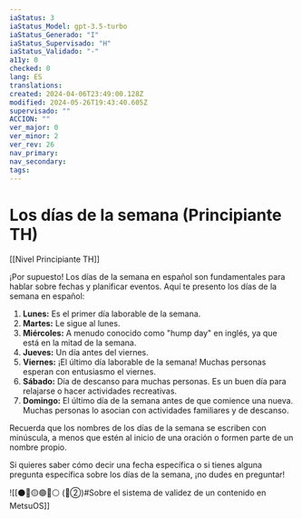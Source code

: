```yaml
---
iaStatus: 3
iaStatus_Model: gpt-3.5-turbo
iaStatus_Generado: "I"
iaStatus_Supervisado: "H"
iaStatus_Validado: "-"
a11y: 0
checked: 0
lang: ES
translations: 
created: 2024-04-06T23:49:00.128Z
modified: 2024-05-26T19:43:40.605Z
supervisado: ""
ACCION: ""
ver_major: 0
ver_minor: 2
ver_rev: 26
nav_primary: 
nav_secondary: 
tags:
---
```

# Los días de la semana  (Principiante TH)

[[Nivel Principiante TH]]

¡Por supuesto! Los días de la semana en español son fundamentales para hablar sobre fechas y planificar eventos. Aquí te presento los días de la semana en español:

1. **Lunes:** Es el primer día laborable de la semana.
2. **Martes:** Le sigue al lunes.
3. **Miércoles:** A menudo conocido como "hump day" en inglés, ya que está en la mitad de la semana.
4. **Jueves:** Un día antes del viernes.
5. **Viernes:** ¡El último día laborable de la semana! Muchas personas esperan con entusiasmo el viernes.
6. **Sábado:** Día de descanso para muchas personas. Es un buen día para relajarse o hacer actividades recreativas.
7. **Domingo:** El último día de la semana antes de que comience una nueva. Muchas personas lo asocian con actividades familiares y de descanso.

Recuerda que los nombres de los días de la semana se escriben con minúscula, a menos que estén al inicio de una oración o formen parte de un nombre propio.

Si quieres saber cómo decir una fecha específica o si tienes alguna pregunta específica sobre los días de la semana, ¡no dudes en preguntar!

![[⚫🔴🟡🟢🔵⚪ (🔴②)#Sobre el sistema de validez de un contenido en MetsuOS]]